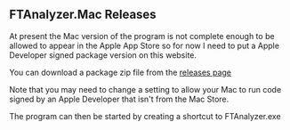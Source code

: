 ## FTAnalyzer.Mac Releases  

At present the Mac version of the program is not complete enough to be allowed to appear in the Apple App Store so for now I need to put a Apple Developer signed package version on this website. 

You can download a package zip file from the [releases page](https://github.com/ShammyLevva/FTAnalyzer.Mac/releases)

Note that you may need to change a setting to allow your Mac to run code signed by an Apple Developer that isn't from the Mac Store. 


The program can then be started by creating a shortcut to FTAnalyzer.exe  
